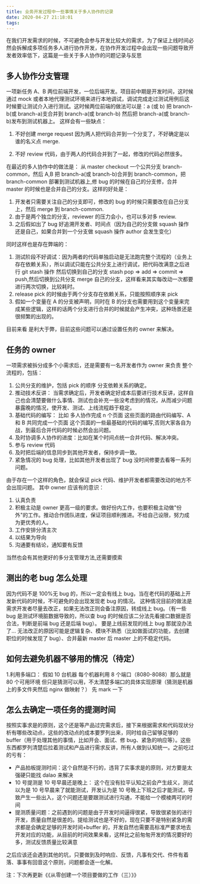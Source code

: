 ```yaml
---
title: 业务开发过程中一些事情关于多人协作的记录
date: 2020-04-27 21:18:01
tags:
---
```


在我们开发需求的时候，不可避免会参与开发比较大的需求，为了保证上线时间必然会拆解成多项任务多人进行协作开发，在协作开发过程中会出现一些问题导致开发者效率低下，这篇是一些关于多人协作的问题记录与反思

## 多人协作分支管理

一项新任务 A、B 两位前端开发，一位后端开发。项目前中期是开发时间，这时候通过 mock 或者本地代理测试环境来进行本地调试，调试完成走过测试用例后这时候要让测试介入进行测试。这时候两位前端的做法可以是：a (或 b) 把 branch-b(或 branch-a)支合并到 branch-a(或 branch-b) 然后把 branch-a(或 branch-b)发布到测试机器上。
这样会有一些缺点：

1. 不好创建 merge request 因为两人把代码合并到一个分支了，不好确定是以谁的名义点 merge.

2. 不好 review 代码，由于两人的代码合并到了一起，修改的代码必然很多。

在最近的多人协作中的做法是： 从 master checkout 一个公共分支 branch-common，然后 A,B 把 branch-a(或 branch-b)合并到 branch-common，把 branch-common 部署到测试机器上,修 bug 的时候在自己的分支修，合并 master 的时候也是合并自己的分支。这样的好处是：

1. 开发者只需要关注自己的分支即可，修改的 bug 的时候只需要改在自己分支上，然后 merge 到 branch-common.
2. 由于是两个独立的分支，reviewer 的压力会小，也可以多对多 review.
3. 之后假如出了 bug 好追溯开发者、时间点（因为自己的分支做 squash 操作 还是自己，如果合并到一个分支做 squash 操作 author 会发生变化）

同时这样也是存在弊端的：

1. 测试阶段不好调试：因为两者的代码单独启动是无法跑完整个流程的（业务上存在依赖关系），所以调试只能在公共分支上进行调试，把代码改满意之后进行 git stash 操作 然后切换到自己的分支 stash pop => add => commit => push,然后切换到公共分支 merge 自己的分支，这样看来其实每改动一次都要进行两次切换，比较耗时。
2. release pick 的时候由于两个分支存在依赖关系，只能按照顺序来 pick
3. 假如一个变量在 A 的分支被声明，同时在 B 的分支也需要用到这个变量来完成某些逻辑，这样的话两个分支进行合并的时候就会产生冲突，这种场景还是很频繁的出现的。

目前来看 是利大于弊，目前这些问题可以通过设置任务的 owner 来解决。

## 任务的 owner

一项需求被拆分成多个小需求后，还是需要有一名开发者作为 owner 来负责 整个流程的，包括：

1. 公共分支的维护，包括 pick 的顺序 分支依赖关系的确定。
2. 推动技术反讲： 当需求确定后，开发者确定好成本后要进行技术反讲，这样自己也会清楚要做什么事情、测试也会补充一些没考虑到的情况，从而减少问题暴露晚的情况，使开发、测试、上线流程趋于稳定。
3. 基础代码的编写： 比如 多人协作完成 n 个页面 这些页面的路由代码编写、A 和 B 共同完成一个页面 这个页面的一些最基础的代码的编写,否则大家各自为战，到最后合并代码的时候必然会出问题。
4. 及时协调多人协作的进度：比如在某个时间点统一合并代码、解决冲突。
5. 参与 review 代码
6. 及时把后端的信息同步到其他开发者，保持步调一致。
7. 紧急情况的 bug 处理，比如其他开发者出现了 bug 没时间修要去看等一系列问题。

由于存在一个这样的角色，就会保证 pick 代码、维护开发者都需要改动的地方不会出现问题。
其中 owner 应该有的意识：

1. 认真负责
2. 积极主动是 owner 更高一级的要求。做好份内工作，也要积极主动做"份外"的工作。推动合作团队进度，保证项目顺利推进。不给自己设限，努力成为更优秀的人。
3. 工作安排分清主次
4. 以结果为导向
5. 沟通要有结论，通知要有反馈

当然也会有其他更好的多分支管理方法,还需要摸索

## 测出的老 bug 怎么处理

因为代码不是 100%无 bug 的，所以一定会有线上 bug，当在老代码的基础上开发新代码的时候，不可避免的会出现发现老 bug 的情况。
这种情况目前的做法是需求开发者尽量去改正，如果无法改正则会备注原因，转成线上 bug。（有一些 bug 是测试环境脏数据导致的，所以查 bug 的时候应该二分法先看接口数据是否合法，判断是前端 bug 还是后端 bug）。
要是上线前发现的线上 bug 那就没办法了...
无法改正的原因可能是逻辑复杂、模块不熟悉（比如做面试的功能，去创建职位的时候发现了 bug）、合并最新 master 后 master 上的不稳定代码。

## 如何去避免机器不够用的情况（待定）

1.利用多端口：
假如 10 台机器 每个机器利用 8 个端口（8080-8088）那么就是 80 个可用环境
但只是猜测可以用，不太清楚多端口的具体实现原理（猜测是机器上的多文件夹然后 nginx 做映射？）
先 mark 一下

## 怎么去确定一项任务的提测时间

按照实事求是的原则，这个还是等产品过完需求后，接下来根据需求和代码现状分析有哪些改动点，这些的改动点的成本要罗列出来，同时给自己留够足够的 buffer（用于处理其他的事情，比如开会、面试、修 bug、紧急的响应等）。这些东西都罗列清楚后拉着测试和产品进行需求反讲，所有人做到认知统一。之前吃过的亏有：

- 产品拍板提测时间：这个自然是不行的，违背了实事求是的原则，对方要是太强硬只能找 dalao 来解决
- 10 号提测是 10 号早晨还是晚上： 这个在没有拉平认知之前会产生歧义，测试以为是 10 号早晨来了就能测试，开发认为是 10 号晚上下班之后才能测试，导致产生一些出入，这个问题还是要跟测试进行沟通，不能给一个模棱两可的时间
- 提测质量问题：之前遇到的问题是由于开发时间逼得很紧，导致很紧张的进行开发，质量自然是很差的。提给测试也是不好的，现在只要不是特别紧急的需求都是会确定足够的开发时间+buffer 的，开发自然也需要高标准严要求地去开发对应的功能，从目前的时间效果来看，这样比之前匆匆开发的情况要好的多，测试反馈质量比较满意

之后应该还会遇到其他的坑，只要做到及时响应、反馈，凡事有交代、件件有着落、事事有回音这个原则，问题都会逐一化解。

注：下次再更新《《从零创建一个项目要做的工作（三）》》
